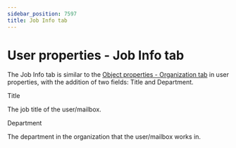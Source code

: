 ```yaml
---
sidebar_position: 7597
title: Job Info tab
---
```


# User properties - Job Info tab

The Job Info tab is similar to the [Object properties - Organization tab](../ActiveDirectory/Organization "Object properties - Organization tab") in user properties, with the addition of two fields: Title and Department.

Title

The job title of the user/mailbox.

Department

The department in the organization that the user/mailbox works in.